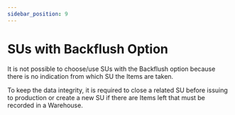 ```yaml
---
sidebar_position: 9
---
```


# SUs with Backflush Option

It is not possible to choose/use SUs with the Backflush option because there is no indication from which SU the Items are taken.

To keep the data integrity, it is required to close a related SU before issuing to production or create a new SU if there are Items left that must be recorded in a Warehouse.
